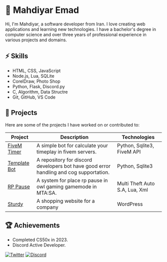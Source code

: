 <!-- # Mahdiyar Emad

## Skills
- Python
- SQL
- C
- HTML/CSS
- CorelDraw
- MTA Lua
- Discord Bot
- Java Script
- Flask

## Achivements -->

<!--
**MTMrAlone/MTMrAlone** is a ✨ _special_ ✨ repository because its `README.md` (this file) appears on your GitHub profile.

Here are some ideas to get you started:

- 🔭 I’m currently working on ...
- 🌱 I’m currently learning ...
- 👯 I’m looking to collaborate on ...
- 🤔 I’m looking for help with ...
- 💬 Ask me about ...
- 📫 How to reach me: ...
- 😄 Pronouns: ...
- ⚡ Fun fact: ...
-->


# 🗽 Mahdiyar Emad
Hi, I'm Mahdiyar, a software developer from Iran. I love creating web applications and learning new technologies. I have a bachelor's degree in computer science and over three years of professional experience in various projects and domains.

## ⚡ Skills
- HTML, CSS, JavaScript
- Node.js, Lua, SQLite
- CorelDraw, Photo Shop
- Python, Flask, Discord.py
- C, Algorithm, Data Structre
- Git, GitHub, VS Code

## 🌱 Projects
Here are some of the projects I have worked on or contributed to:

| Project | Description | Technologies |
|---------|-------------|--------------|
| [FiveM Timer](https://infinitycommunity.ir/discord) | A simple bot for calculate your timeplay in fivem servers. | Python, Sqlite3, FiveM API |
| [Template Bot](https://github.com/MTMrAlone/Template-Bot) | A repository for discord developers bot have good error handling and cog supportation. | Python, Sqlite3 |
| [RP Pause](https://github.com/MTMrAlone/RP-Pause) | A system for place rp pause in owl gaming gamemode in MTA:SA. | Multi Theft Auto S.A, Lua, Xml |
| [Sturdy](https://sturdy.ir/) | A shopping website for a company | WordPress | 

## 🏆 Achievements
- Completed CS50x in 2023.
- Discord Active Developer.

[![Twitter](https://img.shields.io/twitter/follow/mtmralone?style=social)](https://x.com/mtmralone)
[![Discord](https://img.shields.io/badge/InFinity-Discord-5865f2)](https://discord.gg/nfteam)
